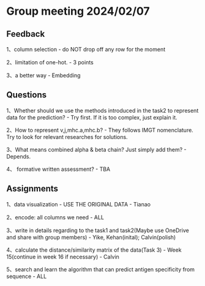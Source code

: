 # Group meeting 2024/02/07

## Feedback

1、column selection  - do NOT drop off any row for the moment

2、limitation of one-hot. - 3 points

3、a better way - Embedding

## Questions

1、Whether should we use the methods introduced in the task2 to represent data for the prediction? - Try first. If it is too complex, just explain it.

2、How to represent v,j,mhc.a,mhc.b?  - They follows IMGT nomenclature. Try to look for relevant researches for solutions.

3、What means combined alpha & beta chain? Just simply add them? - Depends.

4、 formative written assessment? - TBA

##  Assignments

1、data visualization - USE THE ORIGINAL DATA  - Tianao

2、encode: all columns we need - ALL

3、write in details regarding to the task1 and task2(Maybe use OneDrive and share with group members) - Yike, Kehan(inital); Calvin(polish)

4、calculate the distance/similarity matrix of the data(Task 3) - Week 15(continue in week 16 if necessary) - Calvin

5、search and learn the algorithm that can predict antigen specificity from sequence - ALL
